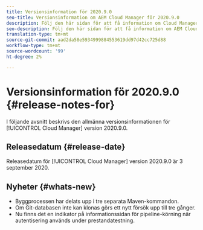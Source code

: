 ```yaml
---
title: Versionsinformation för 2020.9.0
seo-title: Versionsinformation om AEM Cloud Manager för 2020.9.0
description: Följ den här sidan för att få information om Cloud Manager version 2020.9.0
seo-description: Följ den här sidan för att få information om AEM Cloud Manager version 2020.9.0
translation-type: tm+mt
source-git-commit: aad2da58e5934999884553619dd97d42cc725d88
workflow-type: tm+mt
source-wordcount: '99'
ht-degree: 2%

---
```


# Versionsinformation för 2020.9.0 {#release-notes-for}

I följande avsnitt beskrivs den allmänna versionsinformationen för [!UICONTROL Cloud Manager] version 2020.9.0.

## Releasedatum {#release-date}

Releasedatum för [!UICONTROL Cloud Manager] version 2020.9.0 är 3 september 2020.

## Nyheter {#whats-new}

* Byggprocessen har delats upp i tre separata Maven-kommandon.
* Om Git-databasen inte kan klonas görs ett nytt försök upp till tre gånger.
* Nu finns det en indikator på informationssidan för pipeline-körning när autentisering används under prestandatestning.